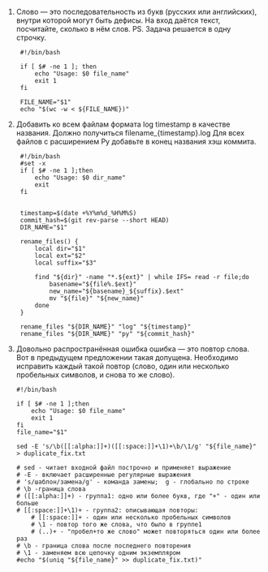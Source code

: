 1. Слово — это последовательность из букв (русских или английских), внутри которой
могут быть дефисы.
На вход даётся текст, посчитайте, сколько в нём слов.
PS. Задача решается в одну строчку.

        #!/bin/bash
        
        if [ $# -ne 1 ]; then
            echo "Usage: $0 file_name"
            exit 1
        fi
        
        FILE_NAME="$1"
        echo "$(wc -w < ${FILE_NAME})"

2. Добавить ко всем файлам формата log timestamp в качестве названия.
Должно получиться filename_{timestamp}.log
Для всех файлов с расширением Py добавьте в конец названия хэш
коммита.

        #!/bin/bash
        #set -x
        if [ $# -ne 1 ];then
            echo "Usage: $0 dir_name"
            exit
        fi    
        
        
        timestamp=$(date +%Y%m%d_%H%M%S)
        commit_hash=$(git rev-parse --short HEAD)
        DIR_NAME="$1"
        
        rename_files() {
            local dir="$1"
            local ext="$2"
            local suffix="$3"
        
            find "${dir}" -name "*.${ext}" | while IFS= read -r file;do
                basename="${file%.$ext}"
                new_name="${basename}_${suffix}.$ext"
                mv "${file}" "${new_name}"
            done
        }
        
        rename_files "${DIR_NAME}" "log" "${timestamp}"
        rename_files "${DIR_NAME}" "py" "${commit_hash}"

3.  Довольно распространённая ошибка ошибка — это повтор слова.
Вот в предыдущем предложении такая допущена. Необходимо
исправить каждый такой повтор (слово, один или несколько
пробельных символов, и снова то же слово).

        #!/bin/bash
        
        if [ $# -ne 1 ];then
            echo "Usage: $0 file_name"
            exit 1
        fi
        file_name="$1"
        
        sed -E 's/\b([[:alpha:]]+)([[:space:]]+\1)+\b/\1/g' "${file_name}" > duplicate_fix.txt
        
        # sed - читает входной файл построчно и применяет выражение
        # -E - включает расширенные регулярные выражения
        # 's/шаблон/замена/g' - команда замены;  g - глобально по строке
        # \b -граница слова
        # ([[:alpha:]]+) - группа1: одно или более букв, где "+" - один или больше
        # [[:space:]]+\1)+ - группа2: описывающая повторы:
            # [[:space:]]+ - один или несколько пробельных символов
            # \1 - повтор того же слова, что было в группе1
            # (..)+ - "пробел+то же слово" может повторяться один или более раз
        # \b - граница слова после последнего повторения
        # \1 - заменяем всю цепочку одним экземпляром
        #echo "$(uniq "${file_name}" >> duplicate_fix.txt)"







  





  
